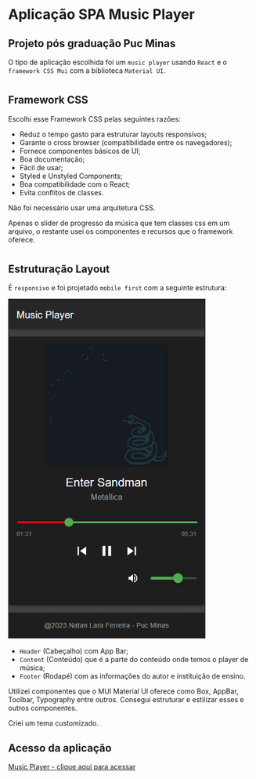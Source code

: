 # Aplicação SPA Music Player

## Projeto pós graduação Puc Minas

O tipo de aplicação escolhida foi um `music player` usando `React` e o `framework CSS Mui` com a biblioteca `Material UI`.

#

## Framework CSS
Escolhi esse Framework CSS pelas seguintes razões:
* Reduz o tempo gasto para estruturar layouts responsivos;
* Garante o cross browser (compatibilidade entre os navegadores);
* Fornece componentes básicos de UI;
* Boa documentação;
* Fácil de usar;
* Styled e Unstyled Components;
* Boa compatibilidade com o React;
* Evita conflitos de classes.

Não foi necessário usar uma arquitetura CSS.

Apenas o slider de progresso da música que tem classes css em um arquivo, o restante usei os componentes e recursos que o framework oferece.

#

## Estruturação Layout

É `responsivo` e foi projetado `mobile first` com a seguinte estrutura:

![MusicPlayer](/src/data/screenshots/playerMobileFirst.PNG)

* `Header` (Cabeçalho) com App Bar;
* `Content` (Conteúdo) que é a parte do conteúdo onde temos o player de música;
* `Footer` (Rodapé) com as informações do autor e instituição de ensino.

 Utilizei componentes que o MUI Material UI oferece como Box, AppBar, Toolbar, Typography entre outros. Consegui estruturar e estilizar esses e outros componentes.

 Criei um tema customizado.

## Acesso da aplicação

[Music Player - clique aqui para acessar](https://music-player-natan-puc-minas.netlify.app)





